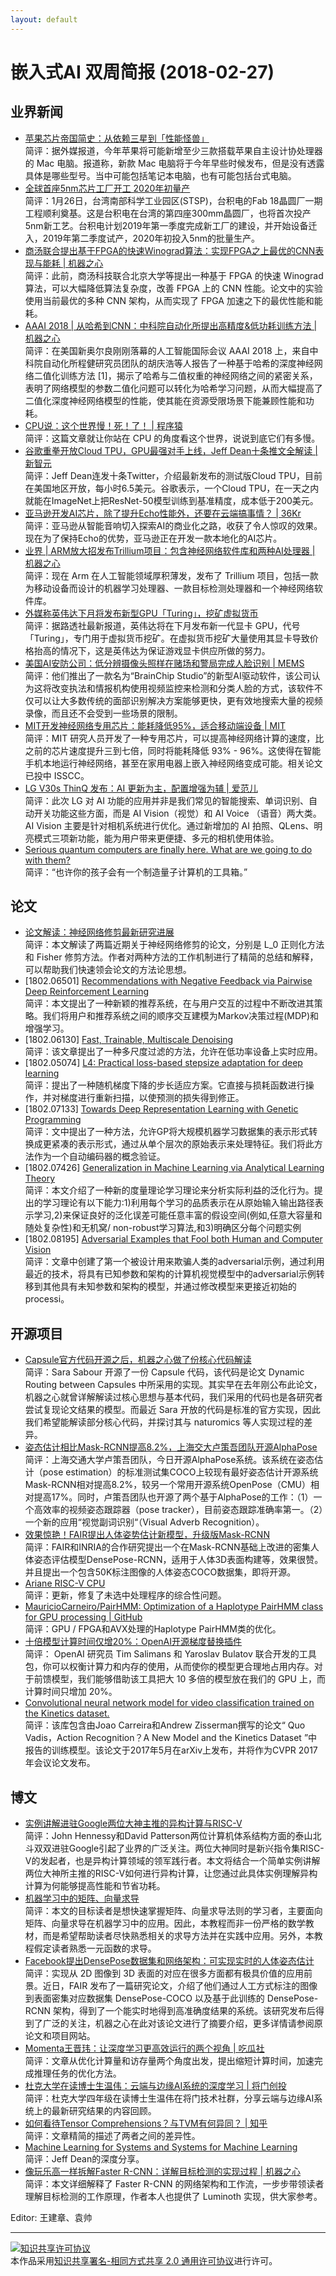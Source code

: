 ```yaml
---
layout: default
---
```


# 嵌入式AI 双周简报 (2018-02-27)

## 业界新闻

- [苹果芯片帝国简史：从依赖三星到「性能怪兽」](http://mp.weixin.qq.com/s/Rjwv3YslXxS3RzyZjw6gxQ)</br>
简评：据外媒报道，今年苹果将可能新增至少三款搭载苹果自主设计协处理器的 Mac 电脑。报道称，新款 Mac 电脑将于今年早些时候发布，但是没有透露具体是哪些型号。当中可能包括笔记本电脑，也有可能包括台式电脑。
- [全球首座5nm芯片工厂开工 2020年初量产](https://m.cnbeta.com/view/693393.htm?from=groupmessage&isappinstalled=0) <br />
简评：1月26日，台湾南部科学工业园区(STSP)，台积电的Fab 18晶圆厂一期工程顺利奠基。这是台积电在台湾的第四座300mm晶圆厂，也将首次投产5nm新工艺。台积电计划2019年第一季度完成新工厂的建设，并开始设备迁入，2019年第二季度试产，2020年初投入5nm的批量生产。
- [商汤联合提出基于FPGA的快速Winograd算法：实现FPGA之上最优的CNN表现与能耗 | 机器之心](http://mp.weixin.qq.com/s/jCPHXVI_utwnxaHqvW5nyA)<br />
简评：此前，商汤科技联合北京大学等提出一种基于 FPGA 的快速 Winograd 算法，可以大幅降低算法复杂度，改善 FPGA 上的 CNN 性能。论文中的实验使用当前最优的多种 CNN 架构，从而实现了 FPGA 加速之下的最优性能和能耗。
- [AAAI 2018 | 从哈希到CNN：中科院自动化所提出高精度&低功耗训练方法 | 机器之心](http://mp.weixin.qq.com/s/ZmxFyWDvTJzRuyrxbro-nw)<br />
简评：在美国新奥尔良刚刚落幕的人工智能国际会议 AAAI 2018 上，来自中科院自动化所程健研究员团队的胡庆浩等人报告了一种基于哈希的深度神经网络二值化训练方法 [1]，揭示了哈希与二值权重的神经网络之间的紧密关系，表明了网络模型的参数二值化问题可以转化为哈希学习问题，从而大幅提高了二值化深度神经网络模型的性能，使其能在资源受限场景下能兼顾性能和功耗。
- [CPU说：这个世界慢！死！了！ | 程序猿](http://mp.weixin.qq.com/s/X8mQCugBAKWx5rsnF--9XA)<br />
简评：这篇文章就让你站在 CPU 的角度看这个世界，说说到底它们有多慢。
- [谷歌重拳开放Cloud TPU，GPU最强对手上线，Jeff Dean十条推文全解读 | 新智元](http://mp.weixin.qq.com/s/cspTJn2QAqFZNETM2xJEtA)<br />
简评：Jeff Dean连发十条Twitter，介绍最新发布的测试版Cloud TPU，目前在美国地区开放，每小时6.5美元。谷歌表示，一个Cloud TPU，在一天之内就能在ImageNet上把ResNet-50模型训练到基准精度，成本低于200美元。
- [亚马逊开发AI芯片，除了提升Echo性能外，还要在云端搞事情？ | 36Kr](https://m.sohu.com/a/222520503_114778/?pvid=000115_3w_a&_f=index_pagerecom_3)<br />
简评：亚马逊从智能音响切入探索AI的商业化之路，收获了令人惊叹的效果。现在为了保持Echo的优势，亚马逊正在开发一款本地化的AI芯片。
- [业界 | ARM放大招发布Trillium项目：包含神经网络软件库和两种AI处理器 | 机器之心](http://mp.weixin.qq.com/s/LtkDbsTiMTxy4MSnmZo9nQ)<br />
简评：现在 Arm 在人工智能领域厚积薄发，发布了 Trillium 项目，包括一款为移动设备而设计的机器学习处理器、一款目标检测处理器和一个神经网络软件库。
- [外媒称英伟达下月将发布新型GPU「Turing」，挖矿虚拟货币](http://mp.weixin.qq.com/s/d8HHoOh2-XUX3B5CV09ApA)<br />
简评：据路透社最新报道，英伟达将在下月发布新一代显卡 GPU，代号「Turing」，专门用于虚拟货币挖矿。在虚拟货币挖矿大量使用其显卡导致价格抬高的情况下，这是英伟达为保证游戏显卡供应所做的努力。
- [美国AI安防公司：低分辨摄像头照样在赌场和警局完成人脸识别 | MEMS](http://mp.weixin.qq.com/s/lrT_QDybLGUt3bMqFvUUyg)<br />
简评：他们推出了一款名为“BrainChip Studio”的新型AI驱动软件，该公司认为这将改变执法和情报机构使用视频监控来检测和分类人脸的方式，该软件不仅可以让大多数传统的面部识别解决方案能够更快，更有效地搜索大量的视频录像，而且还不会受到一些场景的限制。
- [MIT开发神经网络专用芯片：能耗降低95%，适合移动端设备 | MIT](http://mp.weixin.qq.com/s/TT8zDFZK1VWeJpZAIGeAQA)<br />
简评：MIT 研究人员开发了一种专用芯片，可以提高神经网络计算的速度，比之前的芯片速度提升三到七倍，同时将能耗降低 93% - 96%。这使得在智能手机本地运行神经网络，甚至在家用电器上嵌入神经网络变成可能。相关论文已投中 ISSCC。
- [LG V30s ThinQ 发布：AI 更新为主，配置增强为辅 | 爱范儿](http://mp.weixin.qq.com/s/ZjIMHSN7QsDA0l_zz1ZyUA)<br />
简评：此次 LG 对 AI 功能的应用并非是我们常见的智能搜索、单词识别、自动开关功能这些方面，而是 AI Vision（视觉）和 AI Voice （语音）两大类。AI Vision 主要是针对相机系统进行优化。通过新增加的 AI 拍照、QLens、明亮模式三项新功能，能为用户带来更便捷、多元的相机使用体验。
- [Serious quantum computers are finally here. What are we going to do with them?](https://www.technologyreview.com/s/610250/hello-quantum-world/)<br />
简评：“也许你的孩子会有一个制造量子计算机的工具箱。”


## 论文
- [论文解读：神经网络修剪最新研究进展](http://mp.weixin.qq.com/s/f1SCK0J5oTWNJvtld3UAHQ)</br>
简评：本文解读了两篇近期关于神经网络修剪的论文，分别是 L_0 正则化方法和 Fisher 修剪方法。作者对两种方法的工作机制进行了精简的总结和解释，可以帮助我们快速领会论文的方法论思想。
- [1802.06501] [Recommendations with Negative Feedback via Pairwise Deep Reinforcement Learning](https://arxiv.org/abs/1802.06501)</br>
简评：本文提出了一种新颖的推荐系统，在与用户交互的过程中不断改进其策略。我们将用户和推荐系统之间的顺序交互建模为Markov决策过程(MDP)和增强学习。
- [1802.06130] [Fast, Trainable, Multiscale Denoising](https://arxiv.org/abs/1802.06130)</br>
简评：该文章提出了一种多尺度过滤的方法，允许在低功率设备上实时应用。
- [1802.05074] [L4: Practical loss-based stepsize adaptation for deep learning](https://arxiv.org/abs/1802.05074)</br>
简评：提出了一种随机梯度下降的步长适应方案。它直接与损耗函数进行操作，并对梯度进行重新扫描，以使预测的损失得到修正。
- [1802.07133] [Towards Deep Representation Learning with Genetic Programming](https://arxiv.org/abs/1802.07133)</br>
简评：文中提出了一种方法，允许GP将大规模机器学习数据集的表示形式转换成更紧凑的表示形式，通过从单个层次的原始表示来处理特征。我们将此方法作为一个自动编码器的概念验证。
- [1802.07426] [Generalization in Machine Learning via Analytical Learning Theory](https://arxiv.org/abs/1802.07426)</br>
简评：本文介绍了一种新的度量理论学习理论来分析实际利益的泛化行为。提出的学习理论有以下能力:1)利用每个学习的品质表示在从原始输入输出路径表示学习,2)来保证良好的泛化误差可能任意丰富的假设空间(例如,任意大容量和随处复杂性)和无机窝/ non-robust学习算法,和3)明确区分每个问题实例
- [1802.08195] [Adversarial Examples that Fool both Human and Computer Vision](https://arxiv.org/abs/1802.08195)</br>
简评：文章中创建了第一个被设计用来欺骗人类的adversarial示例，通过利用最近的技术，将具有已知参数和架构的计算机视觉模型中的adversarial示例转移到其他具有未知参数和架构的模型，并通过修改模型来更接近初始的processi。



## 开源项目

- [Capsule官方代码开源之后，机器之心做了份核心代码解读](https://mp.weixin.qq.com/s/TYE8Z9kogXttvWiL81762w)</br>
简评：Sara Sabour 开源了一份 Capsule 代码，该代码是论文 Dynamic Routing between Capsules 中所采用的实现。其实早在去年刚公布此论文，机器之心就曾详解解读过核心思想与基本代码，我们采用的代码也是各研究者尝试复现论文结果的模型。而最近 Sara 开放的代码是标准的官方实现，因此我们希望能解读部分核心代码，并探讨其与 naturomics 等人实现过程的差异。
- [姿态估计相比Mask-RCNN提高8.2%，上海交大卢策吾团队开源AlphaPose](http://mp.weixin.qq.com/s/-EU4jTElNll9MQomjuqFXA)</br>
简评：上海交通大学卢策吾团队，今日开源AlphaPose系统。该系统在姿态估计（pose estimation）的标准测试集COCO上较现有最好姿态估计开源系统Mask-RCNN相对提高8.2%，较另一个常用开源系统OpenPose（CMU）相对提高17%。同时，卢策吾团队也开源了两个基于AlphaPose的工作：（1）一个高效率的视频姿态跟踪器（pose tracker），目前姿态跟踪准确率第一。（2）一个新的应用“视觉副词识别“（Visual Adverb Recognition）。
- [效果惊艳！FAIR提出人体姿势估计新模型，升级版Mask-RCNN](http://mp.weixin.qq.com/s/4BRwMEr6rFYvkmKXM7rYLg)</br>
简评：FAIR和INRIA的合作研究提出一个在Mask-RCNN基础上改进的密集人体姿态评估模型DensePose-RCNN，适用于人体3D表面构建等，效果很赞。并且提出一个包含50K标注图像的人体姿态COCO数据集，即将开源。
- [Ariane RISC-V CPU](https://github.com/pulp-platform/ariane)</br>
简评：更新，修复了未选中处理程序的综合性问题。
- [MauricioCarneiro/PairHMM: Optimization of a Haplotype PairHMM class for GPU processing | GitHub](https://github.com/MauricioCarneiro/PairHMM) <br />
简评：GPU / FPGA和AVX处理的Haplotype PairHMM类的优化。
- [十倍模型计算时间仅增20%：OpenAI开源梯度替换插件](http://mp.weixin.qq.com/s/glwjwXNNoMYBmhgwEcpUeg)</br>
简评： OpenAI 研究员 Tim Salimans 和 Yaroslav Bulatov 联合开发的工具包，你可以权衡计算力和内存的使用，从而使你的模型更合理地占用内存。对于前馈模型，我们能够借助该工具把大 10 多倍的模型放在我们的 GPU 上，而计算时间只增加 20%。
- [Convolutional neural network model for video classification trained on the Kinetics dataset.](https://github.com/deepmind/kinetics-i3d)</br>
简评：该库包含由Joao Carreira和Andrew Zisserman撰写的论文“ Quo Vadis，Action Recognition？A New Model and the Kinetics Dataset ”中报告的训练模型。该论文于2017年5月在arXiv上发布，并将作为CVPR 2017年会议论文发布。

## 博文

- [实例讲解进驻Google两位大神主推的异构计算与RISC-V](http://mp.weixin.qq.com/s/_STTC9B8WUIyown5OBBvTg)<br />
简评：John Hennessy和David Patterson两位计算机体系结构方面的泰山北斗双双进驻Google引起了业界的广泛关注。两位大神同时是新兴指令集RISC-V的发起者，也是异构计算领域的领军践行者。本文将结合一个简单实例讲解两位大神所主推的RISC-V如何进行异构计算，让您通过此具体实例理解异构计算为何能够提高性能和节省功耗。
- [机器学习中的矩阵、向量求导](http://mp.weixin.qq.com/s/3mDVl1JyPHDt83Y1Hak5Zg)<br />
简评：本文的目标读者是想快速掌握矩阵、向量求导法则的学习者，主要面向矩阵、向量求导在机器学习中的应用。因此，本教程而非一份严格的数学教材，而是希望帮助读者尽快熟悉相关的求导方法并在实践中应用。另外，本教程假定读者熟悉一元函数的求导。
- [Facebook提出DensePose数据集和网络架构：可实现实时的人体姿态估计](http://mp.weixin.qq.com/s/sFd9hrMrKDl5UJwlY6N7mw)</br>
简评：实现从 2D 图像到 3D 表面的对应在很多方面都有极具价值的应用前景。近日，FAIR 发布了一篇研究论文，介绍了他们通过人工方式标注的图像到表面密集对应数据集 DensePose-COCO 以及基于此训练的 DensePose-RCNN 架构，得到了一个能实时地得到高准确度结果的系统。该研究发布后得到了广泛的关注，机器之心在此对该论文进行了摘要介绍，更多详情请参阅原论文和项目网站。
- [Momenta王晋玮：让深度学习更高效运行的两个视角 | 吃瓜社](https://mp.weixin.qq.com/s/FN_EsIGV2DLvm7RAi8iySw)</br>
简评：文章从优化计算量和访存量两个角度出发，提出缩短计算时间，加速完成推理任务的优化方法。
- [杜克大学在读博士生温伟：云端与边缘AI系统的深度学习 | 将门创投](http://mp.weixin.qq.com/s/JmlbQMLqBt24RJiCxRkmlg)</br>
简评：杜克大学四年级在读博士生温伟在将门技术社群，分享云端与边缘AI系统上的最新研究结果的内容回顾。
- [如何看待Tensor Comprehensions？与TVM有何异同？ | 知乎](https://www.zhihu.com/question/267167829/answer/319558580?utm_medium=social&utm_source=wechat_session) <br />
简评：文章精简的描述了两者之间的差异性。
- [Machine Learning for Systems and Systems for Machine Learning](http://learningsys.org/nips17/assets/slides/dean-nips17.pdf) <br />
简评：Jeff Dean的深度分享。
- [像玩乐高一样拆解Faster R-CNN：详解目标检测的实现过程 | 机器之心](http://mp.weixin.qq.com/s/M_i38L2brq69BYzmaPeJ9w) <br />
简评：本文详细解释了 Faster R-CNN 的网络架构和工作流，一步步带领读者理解目标检测的工作原理，作者本人也提供了 Luminoth 实现，供大家参考。


Editor: 王建章、袁帅

----

<a rel="license" href="http://creativecommons.org/licenses/by-sa/2.0/"><img alt="知识共享许可协议" style="border-width:0" src="https://i.creativecommons.org/l/by-sa/2.0/88x31.png" /></a><br />本作品采用<a rel="license" href="http://creativecommons.org/licenses/by-sa/2.0/">知识共享署名-相同方式共享 2.0 通用许可协议</a>进行许可。
